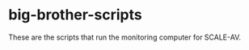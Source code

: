 big-brother-scripts
===================

These are the scripts that run the monitoring computer for SCALE-AV.
